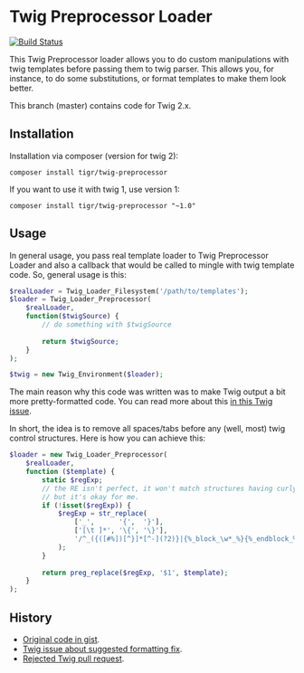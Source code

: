 # Twig Preprocessor Loader

[![Build Status](https://travis-ci.org/TiGR/twig-preprocessor.svg?branch=master)](https://travis-ci.org/TiGR/twig-preprocessor)

This Twig Preprocessor loader allows you to do custom manipulations with twig templates before passing them to 
twig parser. This allows you, for instance, to do some substitutions, or format templates to make them look better.

This branch (master) contains code for Twig 2.x.

## Installation

Installation via composer (version for twig 2):

    composer install tigr/twig-preprocessor

If you want to use it with twig 1, use version 1:

    composer install tigr/twig-preprocessor "~1.0"

## Usage

In general usage, you pass real template loader to Twig Preprocessor Loader and also a callback that would be called
to mingle with twig template code. So, general usage is this:

```php
$realLoader = Twig_Loader_Filesystem('/path/to/templates');
$loader = Twig_Loader_Preprocessor(
    $realLoader, 
    function($twigSource) {
        // do something with $twigSource
        
        return $twigSource;
    }
);

$twig = new Twig_Environment($loader);
```

The main reason why this code was written was to make Twig output a bit more pretty-formatted code. You can read more 
about this [in this Twig issue](https://github.com/twigphp/Twig/issues/1005).

In short, the idea is to remove all spaces/tabs before any (well, most) twig control structures. Here is how you can 
achieve this:

```php
$loader = new Twig_Loader_Preprocessor(
    $realLoader,
    function ($template) {
        static $regExp;
        // the RE isn't perfect, it won't match structures having curly braces within, 
        // but it's okay for me.
        if (!isset($regExp)) {
            $regExp = str_replace(
                ['_',      '{',  '}'],
                ['[\t ]*', '\{', '\}'],
                '/^_({([#%])[^}]*[^-](?2)}|{%_block_\w*_%}{%_endblock_%})$/m'
            );
        }
        
        return preg_replace($regExp, '$1', $template);
    }
);
```

## History

- [Original code in gist](https://gist.github.com/TiGR/5002699).
- [Twig issue about suggested formatting fix](https://github.com/twigphp/Twig/issues/1005).
- [Rejected Twig pull request](https://github.com/twigphp/Twig/pull/1508).
